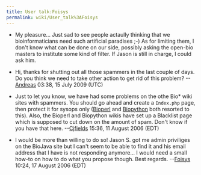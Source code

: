 ```yaml
---
title: User talk:Foisys
permalink: wiki/User_talk%3AFoisys
---
```


-   My pleasure... Just sad to see people actaully thinking that we
    bioinformaticians need such artificial paradises ;-) As for limiting
    them, I don't know what can be done on our side, possibly asking the
    open-bio masters to institute some kind of filter. If Jason is still
    in charge, I could ask him.

<!-- -->

-   Hi, thanks for shutting out all those spammers in the last couple of
    days. Do you think we need to take other action to get rid of this
    problem? --[Andreas](User:Andreas "wikilink") 03:38, 15 July 2009
    (UTC)

<!-- -->

-   Just to let you know, we have had some problems on the othe Bio\*
    wiki sites with spammers. You should go ahead and create a
    `Index.php` page, then protect it for sysops only
    ([Bioperl](http://bioperl.org) and [Biopython](http://biopython.org)
    both resorted to this). Also, the Bioperl and Biopython wikis have
    set up a Blacklist page which is supposed to cut down on the amount
    of spam. Don't know if you have that
    here. --[Cjfields](User:Cjfields "wikilink") 15:36, 11 August 2006
    (EDT)

<!-- -->

-   I would be more than willing to do so! Jason S. got me admin
    priviliges on the BioJava site but I can't seem to be able to find
    it and his email address that I have is not responding anymore... I
    would need a small how-to on how to do what you propose though. Best
    regards. --[Foisys](User:Foisys "wikilink") 10:24, 17 August 2006
    (EDT)

